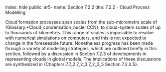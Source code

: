 index: hide
public: ar5-
name: Section 7.2.2
title: 7.2.2 - Cloud Process Modelling

Cloud formation processes span scales from the sub-micrometre scale of {Glossary.*Cloud_condensation_nuclei CCN}, to cloud-system scales of up to thousands of kilometres. This range of scales is impossible to resolve with numerical simulations on computers, and this is not expected to change in the foreseeable future. Nonetheless progress has been made through a variety of modelling strategies, which are outlined briefly in this section, followed by a discussion in Section 7.2.3 of developments in representing clouds in global models. The implications of these discussions are synthesized in {Chapters.7.7_2.7_2_3.7_2_3_5 Section 7.2.3.5}.
